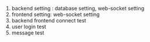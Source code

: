 1. backend setting : database setting, web-socket setting
2. frontend setting: web-socket setting
3. backend frontend connect test
4. user login test
5. message test